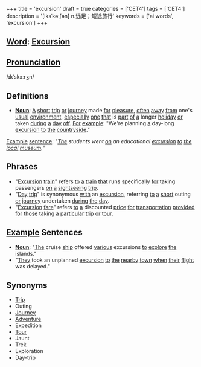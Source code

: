 +++
title = 'excursion'
draft = true
categories = ['CET4']
tags = ['CET4']
description = '[iksˈkəː∫ən] n.远足；短途旅行'
keywords = ['ai words', 'excursion']
+++

## [Word](/en/post/word/): [Excursion](/en/post/excursion/)

## [Pronunciation](/en/post/pronunciation/)
/ɪkˈskɜːrʒn/

## Definitions
- **[Noun](/en/post/noun/)**: [A](/en/post/a/) [short](/en/post/short/) [trip](/en/post/trip/) [or](/en/post/or/) [journey](/en/post/journey/) made [for](/en/post/for/) [pleasure](/en/post/pleasure/), [often](/en/post/often/) [away](/en/post/away/) [from](/en/post/from/) one's [usual](/en/post/usual/) [environment](/en/post/environment/), [especially](/en/post/especially/) [one](/en/post/one/) [that](/en/post/that/) is [part](/en/post/part/) [of](/en/post/of/) [a](/en/post/a/) longer [holiday](/en/post/holiday/) [or](/en/post/or/) taken [during](/en/post/during/) [a](/en/post/a/) [day](/en/post/day/) [off](/en/post/off/). [For](/en/post/for/) [example](/en/post/example/): "We're planning [a](/en/post/a/) day-long [excursion](/en/post/excursion/) [to](/en/post/to/) [the](/en/post/the/) [countryside](/en/post/countryside/)."

[Example](/en/post/example/) [sentence](/en/post/sentence/): _"[The](/en/post/the/) students went [on](/en/post/on/) an educational [excursion](/en/post/excursion/) [to](/en/post/to/) [the](/en/post/the/) [local](/en/post/local/) [museum](/en/post/museum/)."_

## Phrases
- "[Excursion](/en/post/excursion/) [train](/en/post/train/)" refers [to](/en/post/to/) [a](/en/post/a/) [train](/en/post/train/) [that](/en/post/that/) runs specifically [for](/en/post/for/) taking passengers [on](/en/post/on/) [a](/en/post/a/) [sightseeing](/en/post/sightseeing/) [trip](/en/post/trip/).
- "[Day](/en/post/day/) [trip](/en/post/trip/)" is synonymous [with](/en/post/with/) an [excursion](/en/post/excursion/), referring [to](/en/post/to/) [a](/en/post/a/) [short](/en/post/short/) outing [or](/en/post/or/) [journey](/en/post/journey/) undertaken [during](/en/post/during/) [the](/en/post/the/) [day](/en/post/day/).
- "[Excursion](/en/post/excursion/) [fare](/en/post/fare/)" refers [to](/en/post/to/) [a](/en/post/a/) discounted [price](/en/post/price/) [for](/en/post/for/) [transportation](/en/post/transportation/) [provided](/en/post/provided/) [for](/en/post/for/) [those](/en/post/those/) taking [a](/en/post/a/) [particular](/en/post/particular/) [trip](/en/post/trip/) [or](/en/post/or/) [tour](/en/post/tour/).

## [Example](/en/post/example/) Sentences
- **[Noun](/en/post/noun/)**: "[The](/en/post/the/) cruise [ship](/en/post/ship/) offered [various](/en/post/various/) excursions [to](/en/post/to/) [explore](/en/post/explore/) [the](/en/post/the/) islands."
- "[They](/en/post/they/) took an unplanned [excursion](/en/post/excursion/) [to](/en/post/to/) [the](/en/post/the/) [nearby](/en/post/nearby/) [town](/en/post/town/) [when](/en/post/when/) [their](/en/post/their/) [flight](/en/post/flight/) was delayed."

## Synonyms
- [Trip](/en/post/trip/)
- Outing
- [Journey](/en/post/journey/)
- [Adventure](/en/post/adventure/)
- Expedition
- [Tour](/en/post/tour/)
- Jaunt
- Trek
- Exploration
- Day-trip
